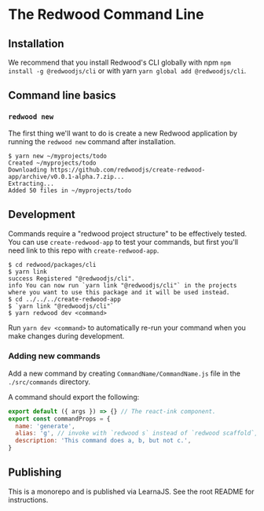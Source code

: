 # The Redwood Command Line

## Installation

We recommend that you install Redwood's CLI globally
with npm `npm install -g @redwoodjs/cli` or with
yarn `yarn global add @redwoodjs/cli`.

## Command line basics

### `redwood new`

The first thing we'll want to do is create a new Redwood application by running the
`redwood new` command after installation.

```terminal
$ yarn new ~/myprojects/todo
Created ~/myprojects/todo
Downloading https://github.com/redwoodjs/create-redwood-app/archive/v0.0.1-alpha.7.zip...
Extracting...
Added 50 files in ~/myprojects/todo
```

## Development

Commands require a "redwood project structure" to be effectively tested.
You can use `create-redwood-app` to test your commands, but first you'll need link
to this repo with `create-redwood-app`.

```terminal
$ cd redwood/packages/cli
$ yarn link
success Registered "@redwoodjs/cli".
info You can now run `yarn link "@redwoodjs/cli"` in the projects where you want to use this package and it will be used instead.
$ cd ../../../create-redwood-app
$ `yarn link "@redwoodjs/cli"`
$ yarn redwood dev <command>
```

Run `yarn dev <command>` to automatically re-run your command when you make changes
during development.

### Adding new commands

Add a new command by creating `CommandName/CommandName.js` file in the
`./src/commands` directory.

A command should export the following:

```js
export default ({ args }) => {} // The react-ink component.
export const commandProps = {
  name: 'generate',
  alias: 'g', // invoke with `redwood s` instead of `redwood scaffold`,
  description: 'This command does a, b, but not c.',
}
```

## Publishing

This is a monorepo and is published via LearnaJS. See the root README for instructions.
